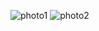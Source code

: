 ![photo1](https://github.com/JordanKleinbaum/UberCopy/assets/122086411/b82ac716-5ceb-4441-abeb-f3d1689b1da3)
![photo2](https://github.com/JordanKleinbaum/UberCopy/assets/122086411/6e2bdf66-c67a-4532-b8d9-6445ed5e948e)

